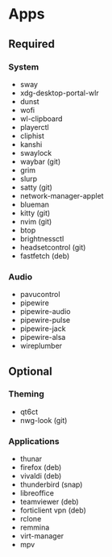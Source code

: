 # Apps

## Required

### System

- sway
- xdg-desktop-portal-wlr
- dunst
- wofi
- wl-clipboard
- playerctl
- cliphist
- kanshi
- swaylock
- waybar (git)
- grim
- slurp
- satty (git)
- network-manager-applet
- blueman
- kitty (git)
- nvim (git)
- btop
- brightnessctl
- headsetcontrol (git)
- fastfetch (deb)

### Audio

- pavucontrol
- pipewire
- pipewire-audio
- pipewire-pulse
- pipewire-jack
- pipewire-alsa
- wireplumber

## Optional

### Theming

- qt6ct
- nwg-look (git)

### Applications

- thunar
- firefox (deb)
- vivaldi (deb)
- thunderbird (snap)
- libreoffice
- teamviewer (deb)
- forticlient vpn (deb)
- rclone
- remmina
- virt-manager
- mpv
